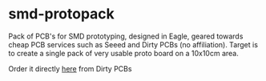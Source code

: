 # smd-protopack

Pack of PCB's for SMD prototyping, designed in Eagle, geared towards cheap PCB services such as Seeed and Dirty PCBs (no affiliation). 
Target is to create a single pack of very usable proto board on a 10x10cm area.

Order it directly [here](http://dirtypcbs.com/store/user/edit/5832) from Dirty PCBs
